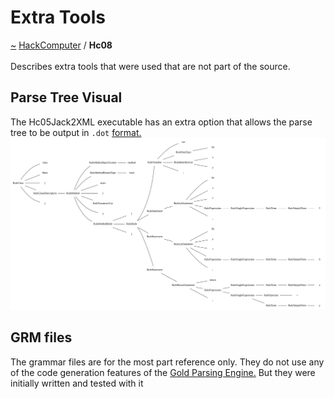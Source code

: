 <a id="extra-tools"></a>
<h1>Extra Tools</h1>
<a id="a01587"></a>
<a href="https://github.com/CharlesCarley/HackComputer#~">~</a>
<a href="index.md#index">HackComputer</a>
<span class="inline-text">/</span>
<span class="bold-text"><b>Hc08</b></span>
<br/>
<br/>
<span class="inline-text">Describes extra tools that were used that are not part of the source.</span>
<a id="parse-tree-visual"></a>
<h2>Parse Tree Visual</h2>
<span class="inline-text">The Hc05Jack2XML executable has an extra option that allows the parse tree to be output in </span>
<code class="typewriter">.dot</code>
<a href="https://graphviz.org/#format.">format.</a>
<img src="../images/Test10.svg"/><a id="grm-files"></a>
<h2>GRM files</h2>
<span class="inline-text">The grammar files are for the most part reference only. They do not use any of the code generation features of the </span>
<a href="http://www.goldparser.org/#gold-parsing-engine.">Gold Parsing Engine.</a>
<span class="inline-text"> But they were initially written and tested with it </span>
</div>
</div>
</body>
</html>
